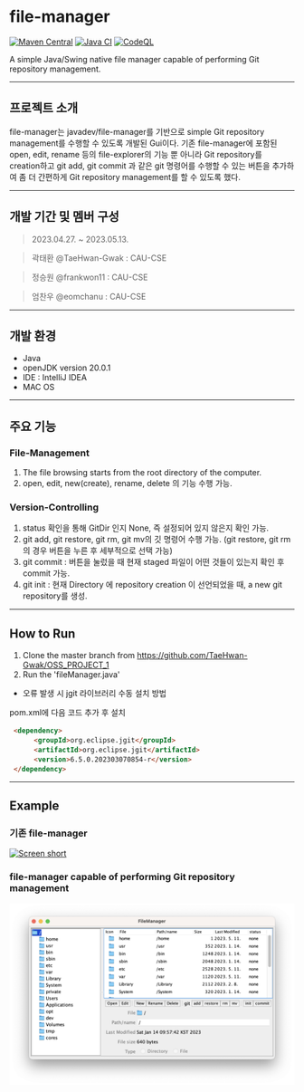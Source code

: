 file-manager
============

[![Maven Central](https://img.shields.io/maven-central/v/com.github.javadev/filemanager.svg)](http://search.maven.org/#search%7Cga%7C1%7Cg%3A%22com.github.javadev%22%20AND%20a%3A%22filemanager%22)
[![Java CI](https://github.com/javadev/file-manager/actions/workflows/maven.yml/badge.svg)](https://github.com/javadev/file-manager/actions/workflows/maven.yml)
[![CodeQL](https://github.com/javadev/file-manager/actions/workflows/codeql-analysis.yml/badge.svg)](https://github.com/javadev/file-manager/actions/workflows/codeql-analysis.yml)

A simple Java/Swing native file manager capable of performing Git repository management.

***

## 프로젝트 소개
 file-manager는 javadev/file-manager를 기반으로 simple Git repository management를 수행할 수 있도록 개발된 Gui이다. 기존 file-manager에 포함된 open, edit, rename 등의 file-explorer의 기능 뿐 아니라 Git repository를 creation하고 git add, git commit 과 같은 git 명령어를 수행할 수 있는 버튼을 추가하여 좀 더 간편하게 Git repository management를 할 수 있도록 했다.

***

## 개발 기간 및 멤버 구성
> 2023.04.27. ~ 2023.05.13.

> 곽태환 @TaeHwan-Gwak : CAU-CSE

> 정승원 @frankwon11 : CAU-CSE

> 엄찬우 @eomchanu : CAU-CSE

***

## 개발 환경
+ Java 
+ openJDK version 20.0.1
+ IDE : IntelliJ IDEA
+ MAC OS

***

## 주요 기능
### File-Management
 1. The file browsing starts from the root directory of the computer.
 2. open, edit, new(create), rename, delete 의 기능 수행 가능.

### Version-Controlling
 1. status 확인을 통해 GitDir 인지 None, 즉 설정되어 있지 않은지 확인 가능.
 2. git add, git restore, git rm, git mv의 깃 명령어 수행 가능. (git restore, git rm 의 경우 버튼을 누른 후 세부적으로 선택 가능)
 3. git commit : 버튼을 눌렀을 때 현재 staged 파일이 어떤 것들이 있는지 확인 후 commit 가능.
 4. git init : 현재 Directory 에 repository creation 이 선언되었을 때, a new git repository를 생성.

***

## How to Run
 1. Clone the master branch from https://github.com/TaeHwan-Gwak/OSS_PROJECT_1
 2. Run the 'fileManager.java'
 
 
+ 오류 발생 시 jgit 라이브러리 수동 설치 방법

pom.xml에 다음 코드 추가 후 설치

```html
 <dependency>
      <groupId>org.eclipse.jgit</groupId>
      <artifactId>org.eclipse.jgit</artifactId>
      <version>6.5.0.202303070854-r</version>
 </dependency>
 ```

***

## Example
### 기존 file-manager
[![Screen short](https://raw.github.com/javadev/file-manager/master/filemanager2.png)](https://github.com/javadev/file-manager/)
### file-manager capable of performing Git repository management
![example1.png](example1.png)
